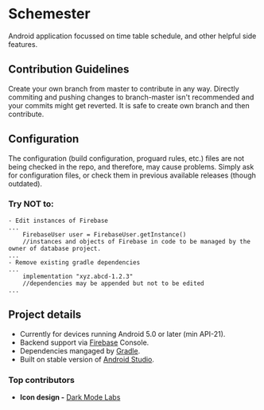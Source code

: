 # Schemester
Android application focussed on time table schedule, and other helpful side features.

## Contribution Guidelines
Create your own branch from master to contribute in any way. Directly commiting and pushing changes to branch-master isn't recommended and your commits might get reverted. It is safe to create own branch and then contribute.
## Configuration
The configuration (build configuration, proguard rules, etc.) files are not being checked in the repo, and therefore, may cause problems. Simply ask for configuration files, or check them in previous available releases (though outdated).
### Try NOT to:
```
- Edit instances of Firebase
...
    FirebaseUser user = FirebaseUser.getInstance()
    //instances and objects of Firebase in code to be managed by the owner of database project.
...
- Remove existing gradle dependencies
...
    implementation "xyz.abcd-1.2.3"
    //dependencies may be appended but not to be edited
...
```
## Project details

- Currently for devices running Android 5.0 or later (min API-21).
- Backend support via [Firebase](https://firebase.google.com/) Console.
- Dependencies mangaged by [Gradle](https://gradle.org/).
- Built on stable version of [Android Studio](https://developer.android.com/studio/).

### Top contributors
- **Icon design -** [Dark Mode Labs](https://github.com/darkmodelabs)

